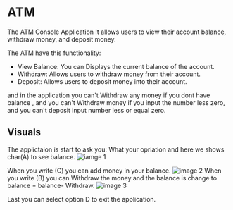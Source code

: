 # ATM

The ATM Console Application It allows users to view their account balance, withdraw money, and deposit money.

The ATM have this functionality:

- View Balance: You can Displays the current balance of the account.
- Withdraw: Allows users to withdraw money from their account.
- Deposit: Allows users to deposit money into their account.

and in the application you can't Withdraw any money if you dont have balance , and you can't Withdraw money if you input the number less zero, and you can't deposit input number less or equal zero.

## Visuals

The applictaion is start to ask you: What your opriation and here we shows char(A) to see balance.
![iamge 1](https://github.com/YamanAyoun/Lab2-ATM/assets/111063547/974b8493-e249-4a71-840e-6cf772c325e7)

When you write (C) you can add money in your balance.
![image 2](https://github.com/YamanAyoun/Lab2-ATM/assets/111063547/3c597144-e1a9-4f1d-86e5-811df04ed392)
When you write (B) you can Withdraw the money and the balance is change to balance = balance- Withdraw.
![image 3](https://github.com/YamanAyoun/Lab2-ATM/assets/111063547/c82f806b-7f97-46bf-bc44-c2c5ec656f92)

Last you can select option D to exit the application.
